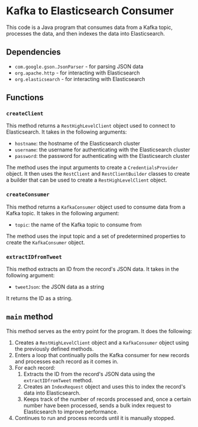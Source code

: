 # Kafka to Elasticsearch Consumer

This code is a Java program that consumes data from a Kafka topic, processes the data, and then indexes the data into Elasticsearch.

## Dependencies

- `com.google.gson.JsonParser` - for parsing JSON data
- `org.apache.http` - for interacting with Elasticsearch
- `org.elasticsearch` - for interacting with Elasticsearch

## Functions

### `createClient`

This method returns a `RestHighLevelClient` object used to connect to Elasticsearch. It takes in the following arguments:

- `hostname`: the hostname of the Elasticsearch cluster
- `username`: the username for authenticating with the Elasticsearch cluster
- `password`: the password for authenticating with the Elasticsearch cluster

The method uses the input arguments to create a `CredentialsProvider` object. It then uses the `RestClient` and `RestClientBuilder` classes to create a builder that can be used to create a `RestHighLevelClient` object.

### `createConsumer`

This method returns a `KafkaConsumer` object used to consume data from a Kafka topic. It takes in the following argument:

- `topic`: the name of the Kafka topic to consume from

The method uses the input topic and a set of predetermined properties to create the `KafkaConsumer` object.

### `extractIDfromTweet`

This method extracts an ID from the record's JSON data. It takes in the following argument:

- `tweetJson`: the JSON data as a string

It returns the ID as a string.

## `main` method

This method serves as the entry point for the program. It does the following:

1. Creates a `RestHighLevelClient` object and a `KafkaConsumer` object using the previously defined methods.
2. Enters a loop that continually polls the Kafka consumer for new records and processes each record as it comes in. 
3. For each record:
   1. Extracts the ID from the record's JSON data using the `extractIDfromTweet` method.
   2. Creates an `IndexRequest` object and uses this to index the record's data into Elasticsearch.
   3. Keeps track of the number of records processed and, once a certain number have been processed, sends a bulk index request to Elasticsearch to improve performance.
4. Continues to run and process records until it is manually stopped.

